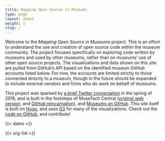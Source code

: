 ```yaml
---
title: Mapping Open Source in Museums
type: page
layout: about
weight: 1
slug: /
---
```


Welcome to the *Mapping Open Source in Museums* project. This is an effort to understand the use and creation of open source code within the museum community. The project focuses specifically on exploring code written by museums and used by other museums, rather than on museums’ use of other open source projects. The visualizations and data shown on this site are pulled from GitHub’s API based on the identified museum GitHub accounts listed below. For now, the accounts are limited strictly to those connected directly to a museum, though in the future should be expanded to include external vendors and firms who do work on behalf of museums.

This project was sparked by [a brief Twitter conversation](https://twitter.com/danamuses/status/987411673496498177) in the spring of 2018, and is built in the footsteps of MuseTech Central ([original web version](https://web.archive.org/web/20121130230106/http://musetechcentral.org/), and [GitHub reincarnation](https://github.com/MuseCompNet/muse-tech-central/)), and [Museums on GitHub](https://github.com/Ambrosiani/museums-on-github). This site itself is built on [Hugo](https://github.com/gohugoio/hugo), and uses [D3](https://github.com/d3/d3) for many of the visualizations. Check out the [code on GitHub](https://github.com/geealbers/mapping-open-source), and contribute!

{{< dates >}}

{{< org-list >}}
